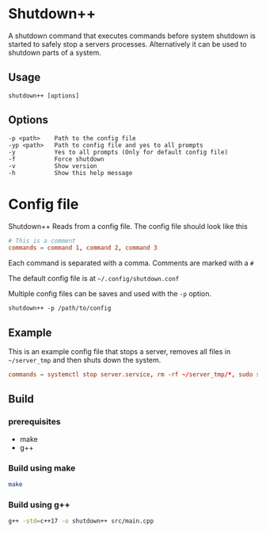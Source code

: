 # Shutdown++
A shutdown command that executes commands before system shutdown is started to safely stop a servers processes. Alternatively it can be used to shutdown parts of a system.

## Usage
```
shutdown++ [options]
```

## Options
```
-p <path>    Path to the config file
-yp <path>   Path to config file and yes to all prompts
-y           Yes to all prompts (Only for default config file)
-f           Force shutdown
-v           Show version
-h           Show this help message
```

# Config file
Shutdown++ Reads from a config file. The config file should look like this
```toml
# This is a comment
commands = command 1, command 2, command 3
```
Each command is separated with a comma.  Comments are marked with a `#`

The default config file is at `~/.config/shutdown.conf`

Multiple config files can be saves and used with the `-p` option.
```
shutdown++ -p /path/to/config
```

## Example
This is an example config file that stops a server, removes all files in `~/server_tmp` and then shuts down the system.
```toml
commands = systemctl stop server.service, rm -rf ~/server_tmp/*, sudo shutdown now
```
## Build
### prerequisites
- make
- g++

### Build using make
```bash
make
```

### Build using g++
```bash
g++ -std=c++17 -o shutdown++ src/main.cpp
```
